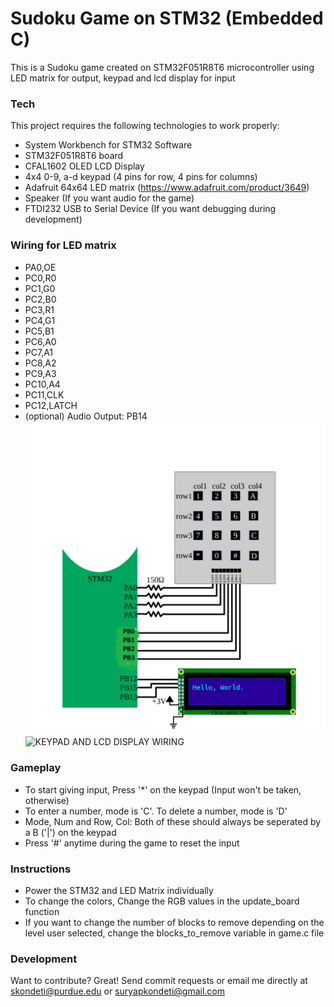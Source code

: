 # Sudoku Game on STM32 (Embedded C)
This is a Sudoku game created on STM32F051R8T6 microcontroller using LED matrix for output, keypad and lcd display for input 
### Tech
This project requires the following technologies to work properly:
* System Workbench for STM32 Software
* STM32F051R8T6 board
* CFAL1602 OLED LCD Display
* 4x4 0-9, a-d keypad (4 pins for row, 4 pins for columns)
* Adafruit 64x64 LED matrix (https://www.adafruit.com/product/3649)
* Speaker (If you want audio for the game)
* FTDI232 USB to Serial Device (If you want debugging during development)
### Wiring for LED matrix
 * PA0,OE 
 * PC0,R0 
 * PC1,G0 
 * PC2,B0 
 * PC3,R1 
 * PC4,G1
 * PC5,B1 
 * PC6,A0
 * PC7,A1
 * PC8,A2 
 * PC9,A3 
 * PC10,A4 
 * PC11,CLK 
 * PC12,LATCH 
 * (optional) Audio Output: PB14
 ![LED MATRIX WIRING](https://github.com/spkondeti/sudoku/blob/master/images/keypad.PNG)
 ![KEYPAD AND LCD DISPLAY WIRING](https://github.com/spkondeti/sudoku/images/wiring.png)

### Gameplay
* To start giving input, Press '*' on the keypad (Input won't be taken, otherwise)
* To enter a number, mode is 'C'. To delete a number, mode is 'D'
* Mode, Num and Row, Col: Both of these should always be seperated by a B ('|') on the keypad
* Press '#' anytime during the game to reset the input 
### Instructions
* Power the STM32 and LED Matrix individually
* To change the colors, Change the RGB values in the update_board function
* If you want to change the number of blocks to remove depending on the level user selected, change the blocks_to_remove variable in game.c file

### Development
Want to contribute? Great!
Send commit requests or email me directly at skondeti@purdue.edu or suryapkondeti@gmail.com
